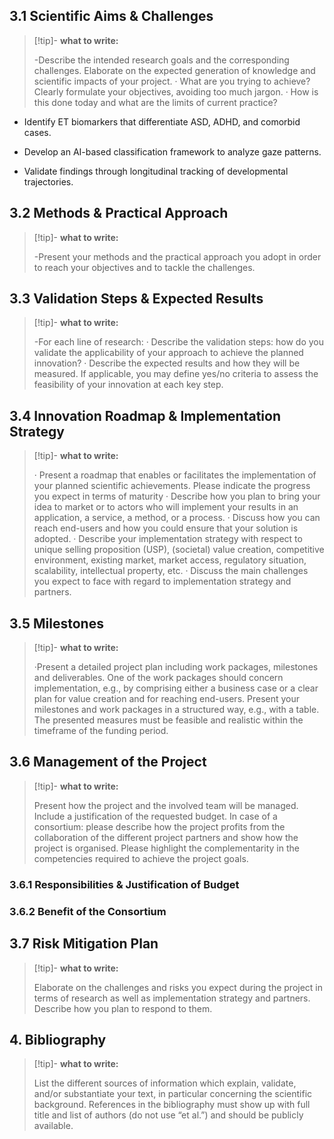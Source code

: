 ## 3.1 Scientific Aims & Challenges

> [!tip]- **what to write:**
>
> -Describe the intended research goals and the corresponding challenges. Elaborate on the expected generation of knowledge and scientific impacts of your project. · What are you trying to achieve? Clearly formulate your objectives, avoiding too much jargon. · How is this done today and what are the limits of current practice?

- Identify ET biomarkers that differentiate ASD, ADHD, and comorbid cases.
    
- Develop an AI-based classification framework to analyze gaze patterns.
    
- Validate findings through longitudinal tracking of developmental trajectories.
## 3.2 Methods & Practical Approach
> [!tip]- **what to write:**
>
> -Present your methods and the practical approach you adopt in order to reach your objectives and to tackle the challenges.

## 3.3 Validation Steps & Expected Results

> [!tip]- **what to write:**
>
> -For each line of research: · Describe the validation steps: how do you validate the applicability of your approach to achieve the planned innovation? · Describe the expected results and how they will be measured. If applicable, you may define yes/no criteria to assess the feasibility of your innovation at each key step.


## 3.4 Innovation Roadmap & Implementation Strategy

> [!tip]- **what to write:**
>
> · Present a roadmap that enables or facilitates the implementation of your planned scientific achievements. Please indicate the progress you expect in terms of maturity
> · Describe how you plan to bring your idea to market or to actors who will implement your results in an application, a service, a method, or a process. 
> · Discuss how you can reach end-users and how you could ensure that your solution is adopted. 
> · Describe your implementation strategy with respect to unique selling proposition (USP), (societal) value creation, competitive environment, existing market, market access, regulatory situation, scalability, intellectual property, etc. 
> · Discuss the main challenges you expect to face with regard to implementation strategy and partners.

## 3.5 Milestones

> [!tip]- **what to write:**
>
> ·Present a detailed project plan including work packages, milestones and deliverables. One of the work packages should concern implementation, e.g., by comprising either a business case or a clear plan for value creation and for reaching end-users. 
> Present your milestones and work packages in a structured way, e.g., with a table. 
> The presented measures must be feasible and realistic within the timeframe of the funding period.

## 3.6 Management of the Project

> [!tip]- **what to write:**
>
> Present how the project and the involved team will be managed. 
> Include a justification of the requested budget. 
> In case of a consortium: please describe how the project profits from the collaboration of the different project partners and show how the project is organised. Please highlight the complementarity in the competencies required to achieve the project goals.

### 3.6.1 Responsibilities & Justification of Budget

### 3.6.2 Benefit of the Consortium


## 3.7 Risk Mitigation Plan
> [!tip]- **what to write:**
>
> Elaborate on the challenges and risks you expect during the project in terms of research as well as implementation strategy and partners. Describe how you plan to respond to them.

## 4. Bibliography

> [!tip]- **what to write:**
>
> List the different sources of information which explain, validate, and/or substantiate your text, in particular concerning the scientific background. References in the bibliography must show up with full title and list of authors (do not use “et al.”) and should be publicly available.